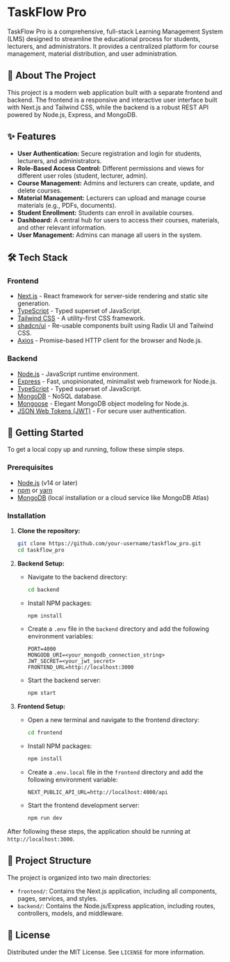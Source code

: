# TaskFlow Pro

TaskFlow Pro is a comprehensive, full-stack Learning Management System (LMS) designed to streamline the educational process for students, lecturers, and administrators. It provides a centralized platform for course management, material distribution, and user administration.

## 🚀 About The Project

This project is a modern web application built with a separate frontend and backend. The frontend is a responsive and interactive user interface built with Next.js and Tailwind CSS, while the backend is a robust REST API powered by Node.js, Express, and MongoDB.

## ✨ Features

- **User Authentication:** Secure registration and login for students, lecturers, and administrators.
- **Role-Based Access Control:** Different permissions and views for different user roles (student, lecturer, admin).
- **Course Management:** Admins and lecturers can create, update, and delete courses.
- **Material Management:** Lecturers can upload and manage course materials (e.g., PDFs, documents).
- **Student Enrollment:** Students can enroll in available courses.
- **Dashboard:** A central hub for users to access their courses, materials, and other relevant information.
- **User Management:** Admins can manage all users in the system.

## 🛠️ Tech Stack

### Frontend

- [Next.js](https://nextjs.org/) - React framework for server-side rendering and static site generation.
- [TypeScript](https://www.typescriptlang.org/) - Typed superset of JavaScript.
- [Tailwind CSS](https://tailwindcss.com/) - A utility-first CSS framework.
- [shadcn/ui](https://ui.shadcn.com/) - Re-usable components built using Radix UI and Tailwind CSS.
- [Axios](https://axios-http.com/) - Promise-based HTTP client for the browser and Node.js.

### Backend

- [Node.js](https://nodejs.org/) - JavaScript runtime environment.
- [Express](https://expressjs.com/) - Fast, unopinionated, minimalist web framework for Node.js.
- [TypeScript](https://www.typescriptlang.org/) - Typed superset of JavaScript.
- [MongoDB](https://www.mongodb.com/) - NoSQL database.
- [Mongoose](https://mongoosejs.com/) - Elegant MongoDB object modeling for Node.js.
- [JSON Web Tokens (JWT)](https://jwt.io/) - For secure user authentication.

## 🏁 Getting Started

To get a local copy up and running, follow these simple steps.

### Prerequisites

- [Node.js](https://nodejs.org/en/download/) (v14 or later)
- [npm](https://www.npmjs.com/get-npm) or [yarn](https://classic.yarnpkg.com/en/docs/install/)
- [MongoDB](https://www.mongodb.com/try/download/community) (local installation or a cloud service like MongoDB Atlas)

### Installation

1.  **Clone the repository:**

    ```sh
    git clone https://github.com/your-username/taskflow_pro.git
    cd taskflow_pro
    ```

2.  **Backend Setup:**

    - Navigate to the backend directory:
      ```sh
      cd backend
      ```
    - Install NPM packages:
      ```sh
      npm install
      ```
    - Create a `.env` file in the `backend` directory and add the following environment variables:
      ```env
      PORT=4000
      MONGODB_URI=<your_mongodb_connection_string>
      JWT_SECRET=<your_jwt_secret>
      FRONTEND_URL=http://localhost:3000
      ```
    - Start the backend server:
      ```sh
      npm start
      ```

3.  **Frontend Setup:**

    - Open a new terminal and navigate to the frontend directory:
      ```sh
      cd frontend
      ```
    - Install NPM packages:
      ```sh
      npm install
      ```
    - Create a `.env.local` file in the `frontend` directory and add the following environment variable:
      ```env
      NEXT_PUBLIC_API_URL=http://localhost:4000/api
      ```
    - Start the frontend development server:
      ```sh
      npm run dev
      ```

After following these steps, the application should be running at `http://localhost:3000`.

## 📁 Project Structure

The project is organized into two main directories:

-   `frontend/`: Contains the Next.js application, including all components, pages, services, and styles.
-   `backend/`: Contains the Node.js/Express application, including routes, controllers, models, and middleware.

## 📄 License

Distributed under the MIT License. See `LICENSE` for more information.
